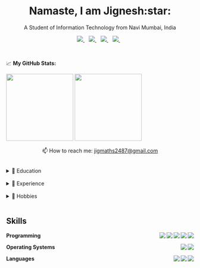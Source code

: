 
 <h1 align='center'>
 Namaste, I am Jignesh:star:
</h1>

<p align='center'>
A Student of Information Technology from Navi Mumbai, India
</p>



<p align='center'>
  
  <a href="https://www.linkedin.com/in/jignesh-mathure-535353213/">
    <img src="https://img.shields.io/badge/linkedin-%230077B5.svg?&style=for-the-badge&logo=linkedin&logoColor=white" />
  </a>&nbsp;&nbsp;
  <a href="https://www.instagram.com/jigsaw.rtf/">
    <img src="https://img.shields.io/badge/instagram-%23E4405F.svg?&style=for-the-badge&logo=instagram&logoColor=white" />        
  </a>&nbsp;&nbsp;
    <a href="https://codepen.io/j1gs4w2487/">
    <img src="https://img.shields.io/badge/codepen-%FFD700.svg?&style=for-the-badge&logo=codepen&logoColor=white" />        
  </a>&nbsp;&nbsp;
     <a href="https://jig-port.netlify.app//">
    <img src="https://img.shields.io/badge/Portfolio-%230077B9.svg?&style=for-the-badge&logo=&logoColor=white" />        
  </a>&nbsp;&nbsp;
  
  
</p>
<br>


📈 **My GitHub Stats:**

<p>
  <img height="180em" src="https://github-readme-stats.vercel.app/api?username=J1GS4W2487&show_icons=true&hide_border=true&&count_private=true&include_all_commits=true" />
  <img height="180em" src="https://github-readme-stats.vercel.app/api/top-langs/?username=J1GS4W2487&exclude_repo=KNN-Image-Classification&show_icons=true&hide_border=true&layout=compact&langs_count=8"/>
</p>



<p align='center'>
  📫 How to reach me: <a href='mailto:jigmaths2487@gmail.com'>jigmaths2487@gmail.com</a>
</p>
<br>
<details>
  <summary>📃 Education</summary>


- ⭐ **High School**\
📘 2007 - 2017\
📍 St. Mary's Multipurpose High School, Vashi, Navi Mumbai
  
 - ⭐ **Junior College**\
👨‍🔬2017 - 2019\
📍 S.S Junior College, Seawoods, Navi Mumbai

- ⭐ **IT Engineering**\
👨‍🎓 2019 - 2023\
📍 Fr. Conceicao Rodrigues Institute of Technology, Vashi, Navi Mumbai
  
</details>
<br>

<details>
  <summary>📃 Experience</summary><br>
 


<img align="right" src="https://img.shields.io/badge/PHP-777BB4?logo=php&logoColor=white" />
<img align="right" src="https://img.shields.io/badge/JavaScript-F7DF1a?logo=JavaScript&logoColor=white" />
<img align="right" src="https://img.shields.io/badge/CSS-1572B6?logo=CSS3&logoColor=white" />
<img align="right" src="https://img.shields.io/badge/HTML 5-E34F26?logo=HTML5&logoColor=white" />


- 👨‍💻 **Internship**\
📆 August 2021\
📍 **The Sparks Foundation** - Navi Mumbai, India
 <br>
<img align="right" src="https://img.shields.io/badge/Reliance Jio-E34F26?logo=Reliance Industries Limited&logoColor=white" />
<img align="right" src="https://img.shields.io/badge/ReactJS-61DAFB?logo=React&logoColor=white" />
<img align="right" src="https://img.shields.io/badge/JavaScript-F7DF1a?logo=JavaScript&logoColor=white" />
<img align="right" src="https://img.shields.io/badge/CSS-1572B6?logo=CSS3&logoColor=white" />
<img align="right" src="https://img.shields.io/badge/HTML 5-E34F26?logo=HTML5&logoColor=white" />
 
 
- 👨‍💻 **Internship**\
📆 August 2021 - October 2021\
📍 **Reliance Jio** - Navi Mumbai, India

 <br>
<img align="right" src="https://img.shields.io/badge/Teams-6264A7?logo=Microsoft Teams&logoColor=white" />

- 👨‍💻 **Meeting Co-ordinator**\
📍 **The Computer Society Of India, FCRIT-IT** - Navi Mumbai, India

</details>

<br>
<details>
  <summary>📃 Hobbies</summary>
<br>

-  **Cycling**
-  **Trekking**
-  **Sports**
-  **Reading**
-  **Anime**
-  **Podcasts and GK**
-  **Music**
</details>

<br>
<p>
 
<h2>Skills</h2>

<img align="right" src="https://img.shields.io/badge/MySQL-4479A1?logo=mysql&logoColor=white" />
<img align="right" src="https://img.shields.io/badge/Python-3776AB?logo=python&logoColor=white" />
<img align="right" src="https://img.shields.io/badge/C-A8B9CC?logo=c&logoColor=white" />
<img align="right" src="https://img.shields.io/badge/CSS-1572B6?logo=CSS3&logoColor=white" />
<img align="right" src="https://img.shields.io/badge/HTML 5-E34F26?logo=HTML5&logoColor=white" />

 
**Programming**

<img align="right" src="https://img.shields.io/badge/Windows-0078D6?logo=windows&logoColor=white" />
<img align="right" src="https://img.shields.io/badge/Ubuntu-E95420?logo=ubuntu&logoColor=white" />
 
**Operating Systems**

<img align="right" src="https://img.shields.io/badge/Marathi-0078D6?&logoColor=white" />
<img align="right" src="https://img.shields.io/badge/Hindi-0078D6?&logoColor=white" />
<img align="right" src="https://img.shields.io/badge/English-0078D6?&logoColor=white" />

**Languages**

</details>






